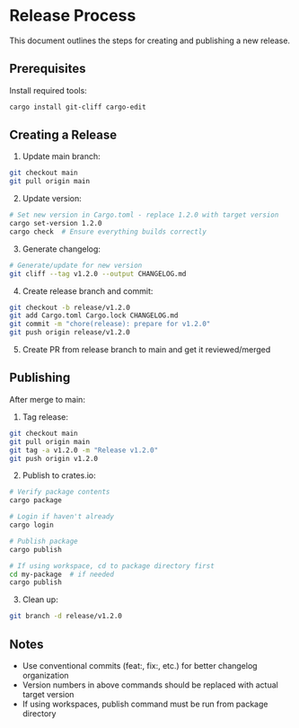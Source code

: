 # Release Process

This document outlines the steps for creating and publishing a new release.

## Prerequisites

Install required tools:

```bash
cargo install git-cliff cargo-edit
```

## Creating a Release

1. Update main branch:

```bash
git checkout main
git pull origin main
```

2. Update version:

```bash
# Set new version in Cargo.toml - replace 1.2.0 with target version
cargo set-version 1.2.0
cargo check  # Ensure everything builds correctly
```

3. Generate changelog:

```bash
# Generate/update for new version
git cliff --tag v1.2.0 --output CHANGELOG.md
```

4. Create release branch and commit:

```bash
git checkout -b release/v1.2.0
git add Cargo.toml Cargo.lock CHANGELOG.md
git commit -m "chore(release): prepare for v1.2.0"
git push origin release/v1.2.0
```

5. Create PR from release branch to main and get it reviewed/merged

## Publishing

After merge to main:

1. Tag release:

```bash
git checkout main
git pull origin main
git tag -a v1.2.0 -m "Release v1.2.0"
git push origin v1.2.0
```

2. Publish to crates.io:

```bash
# Verify package contents
cargo package

# Login if haven't already
cargo login

# Publish package
cargo publish

# If using workspace, cd to package directory first
cd my-package  # if needed
cargo publish
```

3. Clean up:

```bash
git branch -d release/v1.2.0
```

## Notes

- Use conventional commits (feat:, fix:, etc.) for better changelog organization
- Version numbers in above commands should be replaced with actual target version
- If using workspaces, publish command must be run from package directory
